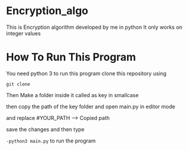 # Encryption_algo
This is Encryption algorithm developed by me in python
It only works on integer values

# How To Run This Program

You need python 3 to run this program 
clone this repository using 


`git clone`

Then Make a folder inside it called as key in smallcase

then copy the path of the key folder and open main.py in editor mode

and replace #YOUR_PATH --> Copied path

save the changes and then type

`-python3 main.py` to run the program
